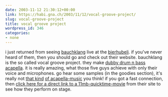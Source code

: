 ```yaml
---
date: 2003-11-12 21:30:12+00:00
link: https://habi.gna.ch/2003/11/12/vocal-groove-project/
slug: vocal-groove-project
title: vocal groove project
wordpress_id: 346
categories:
- none
---
```


i just returned from seeing [bauchklang](http://www.bauchklang.at/) live at the [bierhubeli](http://www.bierhuebeli.ch/).
if you've never heard of them, then you should go and check out their website.
bauchklang is the so called vocal groove project. they make [dubby drum n bass](http://www.ishkur.com/features/music/) [acapella](http://www.cobwebaudio.co.uk/sound_samples/acapella.html). it is really amazing, what those five guys achieve with only their voice and microphones.
go hear some samples (in the goodies section), it's really not [that kind](http://www.pickets.co.uk/) [of acapella-music](http://www.five4one.de/) you think!
if you got a fast connection, then [click here for a direct link to a 11mb-quicktime-movie](http://www.bureaumd.de/DATA/bauchklang/visitor.Copy.01_broadband.mov) from their site to see how they perform on stage.
